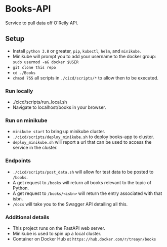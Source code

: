 # Books-API
Service to pull data off O'Reily API.

## Setup
- Install `python 3.8` or greater, `pip`, `kubectl`, `helm`, and `minikube`.
- Minikube will prompt you to add your username to the docker group: `sudo usermod -aG docker $USER`
- `git clone this repo`
- `cd ./Books`
- `chmod 755` all scripts in `./cicd/scripts/*` to allow then to be executed.

### Run locally
- ./cicd/scripts/run_local.sh
- Navigate to localhost/books in your browser.

### Run on minikube
- `minikube start` to bring up minikube cluster.
- `./cicd/scripts/deploy_minikube.sh` to deploy books-app to cluster.
- `deploy_minikube.sh` will report a url that can be used to access the service in the cluster.

### Endpoints
- `./cicd/scripts/post_data.sh` will allow for test data to be posted to `/books`.
- A get request to `/books` will return all books relevant to the topic of Python.
- A get request to `/books/<isbn>` will return the entry associated with that isbn.
- `/docs` will take you to the Swagger API detailing all this.

### Additional details
- This project runs on the FastAPI web server.
- Minikube is used to spin up a local cluster.
- Container on Docker Hub at `https://hub.docker.com/r/treayn/books`
